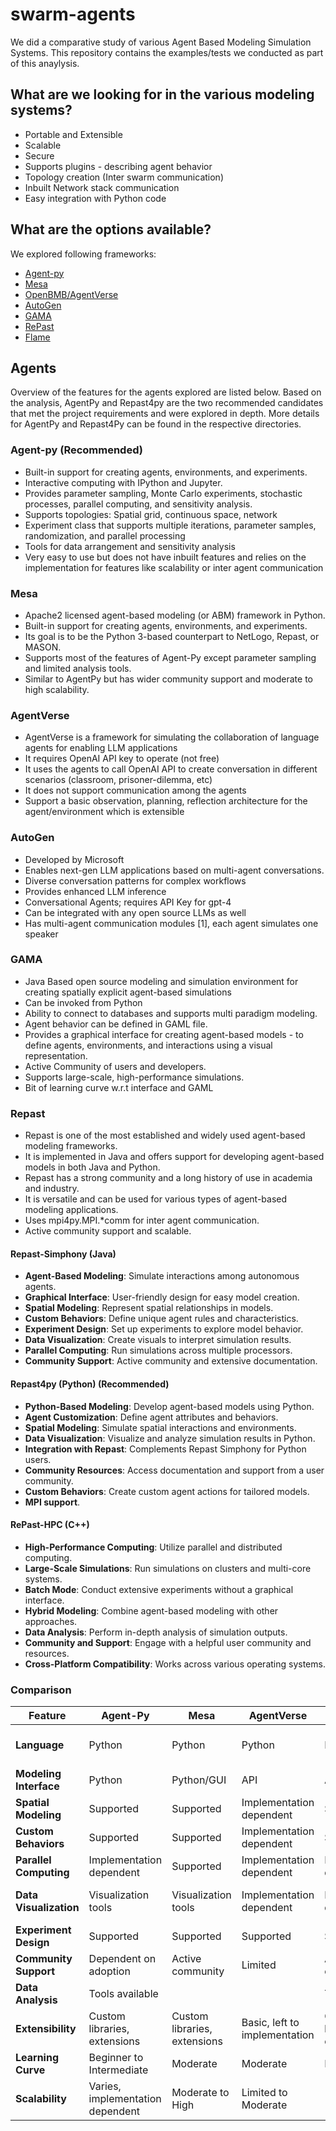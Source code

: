 # swarm-agents
We did a comparative study of various Agent Based Modeling Simulation Systems. 
This repository contains the examples/tests we conducted as part of this anaylysis.

## What are we looking for in the various modeling systems?
- Portable and Extensible
- Scalable
- Secure
- Supports plugins - describing agent behavior
- Topology creation (Inter swarm communication)
- Inbuilt Network stack communication
- Easy integration with Python code

## What are the options available?
We explored following frameworks:
- [Agent-py](https://agentpy.readthedocs.io/en/latest/) 				
- [Mesa](https://mesa.readthedocs.io/en/stable/overview.html)
- [OpenBMB/AgentVerse](https://github.com/OpenBMB/AgentVerse)
- [AutoGen](https://microsoft.github.io/autogen/)
- [GAMA](https://gama-platform.org/)
- [RePast](https://repast.github.io/)
- [Flame](https://flamegpu.com/)

## Agents
Overview of the features for the agents explored are listed below. 
Based on the analysis, AgentPy and Repast4py are the two recommended candidates that met the 
project requirements and were explored in depth. More details for AgentPy and Repast4Py can be found in the respective directories. 

### Agent-py (Recommended)
- Built-in support for creating agents, environments, and experiments.
- Interactive computing with IPython and Jupyter.
- Provides parameter sampling, Monte Carlo experiments, stochastic processes, parallel computing, and sensitivity analysis.
- Supports topologies: Spatial grid, continuous space, network
- Experiment class that supports multiple iterations, parameter samples, randomization, and parallel processing
- Tools for data arrangement and sensitivity analysis
- Very easy to use but does not have inbuilt features and relies on the implementation for features like scalability or inter agent communication

### Mesa
- Apache2 licensed agent-based modeling (or ABM) framework in Python.
- Built-in support for creating agents, environments, and experiments.
- Its goal is to be the Python 3-based counterpart to NetLogo, Repast, or MASON.
- Supports most of the features of Agent-Py except parameter sampling and limited analysis tools.
- Similar to AgentPy but has wider community support and moderate to high scalability.

### AgentVerse
- AgentVerse is a framework for simulating the collaboration of language agents for enabling LLM applications
- It requires OpenAI API key to operate (not free)
- It uses the agents to call OpenAI API to create conversation in different scenarios (classroom, prisoner-dilemma, etc)
- It does not support communication among the agents
- Support a basic observation, planning, reflection architecture for the agent/environment which is extensible

### AutoGen
- Developed by Microsoft
- Enables next-gen LLM applications based on multi-agent conversations.
- Diverse conversation patterns for complex workflows
- Provides enhanced LLM inference
- Conversational Agents; requires API Key for gpt-4
- Can be integrated with any open source LLMs as well
- Has multi-agent communication modules [1], each agent simulates one speaker

### GAMA
- Java Based open source modeling and simulation environment for creating spatially explicit agent-based simulations
- Can be invoked from Python
- Ability to connect to databases and supports multi paradigm  modeling.
- Agent behavior can be defined in GAML file.
- Provides a graphical interface for creating agent-based models - to define agents, environments, and interactions using a visual representation.
- Active Community of users and developers.
- Supports large-scale, high-performance simulations.
- Bit of learning curve w.r.t interface and GAML

### Repast
- Repast is one of the most established and widely used agent-based modeling frameworks.
- It is implemented in Java and offers support for developing agent-based models in both Java and Python.
- Repast has a strong community and a long history of use in academia and industry.
- It is versatile and can be used for various types of agent-based modeling applications.
- Uses mpi4py.MPI.*comm for inter agent communication.
- Active community support and scalable.

#### Repast-Simphony (Java)
- **Agent-Based Modeling**: Simulate interactions among autonomous agents.
- **Graphical Interface**: User-friendly design for easy model creation.
- **Spatial Modeling**: Represent spatial relationships in models.
- **Custom Behaviors**: Define unique agent rules and characteristics.
- **Experiment Design**: Set up experiments to explore model behavior.
- **Data Visualization**: Create visuals to interpret simulation results.
- **Parallel Computing**: Run simulations across multiple processors.
- **Community Support**: Active community and extensive documentation.

#### Repast4py (Python) (Recommended)
- **Python-Based Modeling**: Develop agent-based models using Python.
- **Agent Customization**: Define agent attributes and behaviors.
- **Spatial Modeling**: Simulate spatial interactions and environments.
- **Data Visualization**: Visualize and analyze simulation results in Python.
- **Integration with Repast**: Complements Repast Simphony for Python users.
- **Community Resources**: Access documentation and support from a user community.
- **Custom Behaviors**: Create custom agent actions for tailored models.
- **MPI support**.

#### RePast-HPC (C++)
- **High-Performance Computing**: Utilize parallel and distributed computing.
- **Large-Scale Simulations**: Run simulations on clusters and multi-core systems.
- **Batch Mode**: Conduct extensive experiments without a graphical interface.
- **Hybrid Modeling**: Combine agent-based modeling with other approaches.
- **Data Analysis**: Perform in-depth analysis of simulation outputs.
- **Community and Support**: Engage with a helpful user community and resources.
- **Cross-Platform Compatibility**: Works across various operating systems.

### Comparison
<style scoped>
table {
  font-size: 16px;
}
</style>
Feature | Agent-Py | Mesa | AgentVerse | Autogen | Gama | Repast 
--- | --- | --- | --- |--- |--- |--- 
**Language** | Python | Python | Python | Python | GAMA(Domain Specific language) | Java/Python/C++
**Modeling Interface** |  Python | Python/GUI |API | API | Graphical |Graphical/API
**Spatial Modeling** | Supported | Supported | Implementation dependent | Supported | Supported | Supported
**Custom Behaviors** | Supported | Supported | Implementation dependent | Supported | Supported | Supported
**Parallel Computing** | Implementation dependent | Supported | Implementation dependent | Implementation dependent | Limited | Supported
**Data Visualization** |  Visualization tools | Visualization tools | Implementation dependent | Implementation dependent | Real time, Visualization tools | Visualization tools
**Experiment Design** | Supported | Supported | Supported | Supported | Supported | Supported
**Community Support** |Dependent on adoption |Active community |Limited |Active community |Active community |Active community 
**Data Analysis** | Tools available | | |Tools available| Limited| Tools available
**Extensibility** | Custom libraries, extensions |Custom libraries, extensions|Basic, left to implementation|Custom libraries, extensions|Custom libraries, extensions|Custom libraries, extensions
**Learning Curve** |Beginner to Intermediate |Moderate |Moderate |Moderate |Moderate |Moderate
**Scalability** |Varies, implementation dependent| Moderate to High |Limited to Moderate ||Moderate |Moderate |High

